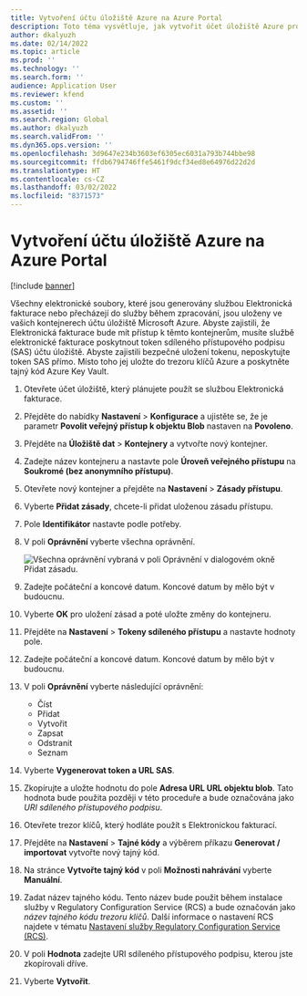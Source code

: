 ```yaml
---
title: Vytvoření účtu úložiště Azure na Azure Portal
description: Toto téma vysvětluje, jak vytvořit účet úložiště Azure pro Elektronickou fakturaci.
author: dkalyuzh
ms.date: 02/14/2022
ms.topic: article
ms.prod: ''
ms.technology: ''
ms.search.form: ''
audience: Application User
ms.reviewer: kfend
ms.custom: ''
ms.assetid: ''
ms.search.region: Global
ms.author: dkalyuzh
ms.search.validFrom: ''
ms.dyn365.ops.version: ''
ms.openlocfilehash: 3d9647e234b3603ef6305ec6031a793b744bbe98
ms.sourcegitcommit: ffdb6794746ffe5461f9dcf34ed8e64976d22d2d
ms.translationtype: HT
ms.contentlocale: cs-CZ
ms.lasthandoff: 03/02/2022
ms.locfileid: "8371573"
---
```

# <a name="create-an-azure-storage-account-in-the-azure-portal"></a>Vytvoření účtu úložiště Azure na Azure Portal

[!include [banner](../includes/banner.md)]

Všechny elektronické soubory, které jsou generovány službou Elektronická fakturace nebo přecházejí do služby během zpracování, jsou uloženy ve vašich kontejnerech účtu úložiště Microsoft Azure. Abyste zajistili, že Elektronická fakturace bude mít přístup k těmto kontejnerům, musíte službě elektronické fakturace poskytnout token sdíleného přístupového podpisu (SAS) účtu úložiště. Abyste zajistili bezpečné uložení tokenu, neposkytujte token SAS přímo. Místo toho jej uložte do trezoru klíčů Azure a poskytněte tajný kód Azure Key Vault.

1. Otevřete účet úložiště, který plánujete použít se službou Elektronická fakturace.
2. Přejděte do nabídky **Nastavení** \> **Konfigurace** a ujistěte se, že je parametr **Povolit veřejný přístup k objektu Blob** nastaven na **Povoleno**.
3. Přejděte na **Úložiště dat** \> **Kontejnery** a vytvořte nový kontejner.
4. Zadejte název kontejneru a nastavte pole **Úroveň veřejného přístupu** na **Soukromé (bez anonymního přístupu)**.
5. Otevřete nový kontejner a přejděte na **Nastavení** \> **Zásady přístupu**.
6. Vyberte **Přidat zásady**, chcete-li přidat uloženou zásadu přístupu.
7. Pole **Identifikátor** nastavte podle potřeby.
8. V poli **Oprávnění** vyberte všechna oprávnění.

    ![Všechna oprávnění vybraná v poli Oprávnění v dialogovém okně Přidat zásadu.](media/e-invoicing-azure-1.png)

9. Zadejte počáteční a koncové datum. Koncové datum by mělo být v budoucnu.
10. Vyberte **OK** pro uložení zásad a poté uložte změny do kontejneru.
11. Přejděte na **Nastavení** \> **Tokeny sdíleného přístupu** a nastavte hodnoty pole.
12. Zadejte počáteční a koncové datum. Koncové datum by mělo být v budoucnu.
13. V poli **Oprávnění** vyberte následující oprávnění:

    - Číst
    - Přidat
    - Vytvořit
    - Zapsat
    - Odstranit
    - Seznam

14. Vyberte **Vygenerovat token a URL SAS**.
15. Zkopírujte a uložte hodnotu do pole **Adresa URL URL objektu blob**. Tato hodnota bude použita později v této proceduře a bude označována jako *URI sdíleného přístupového podpisu*.
16. Otevřete trezor klíčů, který hodláte použít s Elektronickou fakturací.
17. Přejděte na **Nastavení** \> **Tajné kódy** a výběrem příkazu **Generovat / importovat** vytvořte nový tajný kód.
18. Na stránce **Vytvořte tajný kód** v poli **Možnosti nahrávání** vyberte **Manuální**.
19. Zadat název tajného kódu. Tento název bude použit během instalace služby v Regulatory Configuration Service (RCS) a bude označován jako *název tajného kódu trezoru klíčů*. Další informace o nastavení RCS najdete v tématu [Nastavení služby Regulatory Configuration Service (RCS)](e-invoicing-set-up-rcs.md).
20. V poli **Hodnota** zadejte URI sdíleného přístupového podpisu, kterou jste zkopírovali dříve.
21. Vyberte **Vytvořit**.
